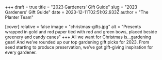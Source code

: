 +++
draft = true
title = "2023 Gardeners' Gift Guide"
slug = "2023 Gardeners' Gift Guide"
date = 2023-12-11T02:51:02.933Z
author = "The Planter Team"

[cover]
relative = false
image = "christmas-gifts.jpg"
alt = "Presents wrapped in gold and red paper tied with red and green bows, placed beside greenery and candy canes"
+++
All we want for Christmas is…gardening gear! And we’ve rounded up our top gardening gift picks for 2023. From seed starting to produce preservation, we’ve got gift-giving inspiration for every gardener.